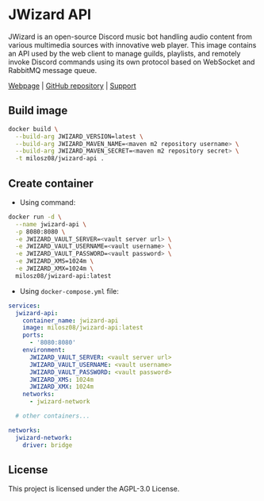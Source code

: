 # JWizard API

JWizard is an open-source Discord music bot handling audio content from various multimedia sources
with innovative web player. This image contains an API used by the web client to manage guilds,
playlists, and remotely invoke Discord commands using its own protocol based on WebSocket and
RabbitMQ message queue.

[Webpage](https://jwizard.pl)
| [GitHub repository](https://github.com/jwizard-bot/jwizard-api)
| [Support](https://github.com/sponsors/jwizard-bot)

## Build image

```bash
docker build \
  --build-arg JWIZARD_VERSION=latest \
  --build-arg JWIZARD_MAVEN_NAME=<maven m2 repository username> \
  --build-arg JWIZARD_MAVEN_SECRET=<maven m2 repository secret> \
  -t milosz08/jwizard-api .
```

## Create container

* Using command:

```bash
docker run -d \
  --name jwizard-api \
  -p 8080:8080 \
  -e JWIZARD_VAULT_SERVER=<vault server url> \
  -e JWIZARD_VAULT_USERNAME=<vault username> \
  -e JWIZARD_VAULT_PASSWORD=<vault password> \
  -e JWIZARD_XMS=1024m \
  -e JWIZARD_XMX=1024m \
  milosz08/jwizard-api:latest
```

* Using `docker-compose.yml` file:

```yaml
services:
  jwizard-api:
    container_name: jwizard-api
    image: milosz08/jwizard-api:latest
    ports:
      - '8080:8080'
    environment:
      JWIZARD_VAULT_SERVER: <vault server url>
      JWIZARD_VAULT_USERNAME: <vault username>
      JWIZARD_VAULT_PASSWORD: <vault password>
      JWIZARD_XMS: 1024m
      JWIZARD_XMX: 1024m
    networks:
      - jwizard-network

  # other containers...

networks:
  jwizard-network:
    driver: bridge
```

## License

This project is licensed under the AGPL-3.0 License.
